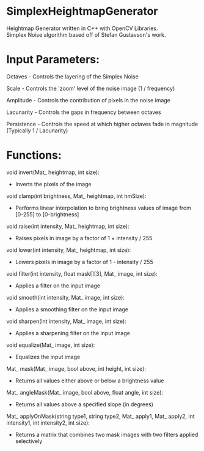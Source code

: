 # SimplexHeightmapGenerator
Heightmap Generator written in C++ with OpenCV Libraries.  
Simplex Noise algorithm based off of Stefan Gustavson's work.  

# Input Parameters:
Octaves - Controls the layering of the Simplex Noise

Scale - Controls the 'zoom' level of the noise image (1 / frequency)

Amplitude - Controls the contribution of pixels in the noise image

Lacunarity - Controls the gaps in frequency between octaves

Persistence - Controls the speed at which higher octaves fade in magnitude (Typically 1 / Lacunarity)

# Functions:
void invert(Mat_<uchar> heightmap, int size):  
- Inverts the pixels of the image  

void clamp(int brightness, Mat_<uchar> heightmap, int hmSize):   
- Performs linear interpolation to bring brightness values of image from [0-255] to [0-brightness]  
  
void raise(int intensity, Mat_<uchar> heightmap, int size):   
- Raises pixels in image by a factor of 1 + intensity / 255  

void lower(int intensity, Mat_<uchar> heightmap, int size):   
- Lowers pixels in image by a factor of 1 - intensity / 255  
  
void filter(int intensity, float mask[][3], Mat_<uchar> image, int size):  
- Applies a filter on the input image  
  
void smooth(int intensity, Mat_<uchar> image, int size):  
- Applies a smoothing filter on the input image  

void sharpen(int intensity, Mat_<uchar> image, int size):  
- Applies a sharpening filter on the input image  
  
void equalize(Mat_<uchar> image, int size):  
- Equalizes the input image  

Mat_<uchar> mask(Mat_<uchar> image, bool above, int height, int size):  
- Returns all values either above or below a brightness value  
  
Mat_<uchar> angleMask(Mat_<uchar> image, bool above, float angle, int size):  
- Returns all values above a specified slope (in degrees)  
  
Mat_<uchar> applyOnMask(string type1, string type2, Mat_<uchar> apply1, Mat_<uchar> apply2, int intensity1, int intensity2, int size):  
- Returns a matrix that combines two mask images with two filters applied selectively  

